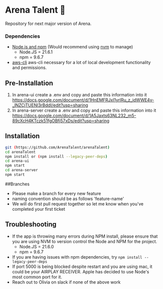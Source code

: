 # Arena Talent 🚀

Repository for next major version of Arena.

### Dependencies

- [Node.js and npm](https://nodejs.org/en/) (Would recommend using [nvm](https://github.com/nvm-sh/nvm#installing-and-updating) to manage)
  - Node.JS = 21.6.1
  - npm = 9.6.7
- [aws-cli](https://aws.amazon.com/cli/) aws-cli necessary for a lot of local development functionality and permissions.

## Pre-Installation

1. In arena-ui create a .env and copy and paste this information into it https://docs.google.com/document/d/1HnEMFRJxI1yrlRu_z_idWWE4v-_lNZCjTUENI3rBddI/edit?usp=sharing
2. In arena-server create a .env and copy and paste this information into it https://docs.google.com/document/d/1A5Jaxts63NL232_m5-89cXcH4KTczk51fgOBfj57xDs/edit?usp=sharing

## Installation

```bash
git (https://github.com/ArenaTalent/arenaTalent)
cd arenaTalent
npm install or (npm install --legacy-peer-deps)
cd arena-ui
npm start
cd arena-server
npm start
```

##Branches

- Please make a branch for every new feature
- naming convention should be as follows 'feature-name'
- We will do first pull request together so let me know when you've completed your first ticket

## Troubleshooting

- If the app is throwing many errors during NPM install, please ensure that you are using NVM to version control the Node and NPM for the project.
  - Node.JS = 21.6.0
  - npm = 9.6.7
- If you are having issues with npm dependencies, try `npm install --legacy-peer-deps`
- If port 5000 is being blocked despite restart and you are using mac, it could be your AIRPLAY RECEIVER. Apple has decided to use Node's most common port for it.
- Reach out to Olivia on slack if none of the above work
